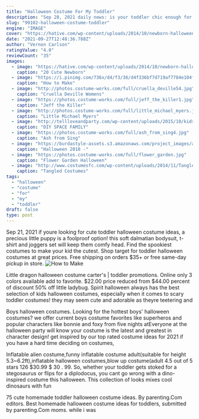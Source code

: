 ```yaml
---
title: "Halloween Costume For My Toddler"
description: "Sep 28, 2021 daily news: is your toddler chic enough for the row, tom bradys new brand, kim kardashians met gala outfit could be your next halloween costume, and more! by freya drohan"
slug: "99102-halloween-costume-toddler"
engine: "IMAGE"
cover: "https://hative.com/wp-content/uploads/2014/10/newborn-halloween-costumes/6-newborn-halloween-costume-ideas.jpg"
date: "2021-09-27T12:48:36.788Z"
author: "Vernon Carlson"
ratingValue: "4.0"
reviewCount: "35"
images:
  - image: "https://hative.com/wp-content/uploads/2014/10/newborn-halloween-costumes/6-newborn-halloween-costume-ideas.jpg"
    caption: "20 Cute Newborn"
  - image: "https://i.pinimg.com/736x/d4/f3/36/d4f336bf7d719af7784e104f2a52327b--easter-costumes-halloween-costumes.jpg"
    caption: "How to Make"
  - image: "http://photos.costume-works.com/full/cruella_deville54.jpg"
    caption: "Cruella Deville Womens"
  - image: "https://photos.costume-works.com/full/jeff_the_killer1.jpg"
    caption: "Jeff the Killer"
  - image: "http://photos.costume-works.com/full/little_michael_myers.jpg"
    caption: "Little Michael Myers"
  - image: "http://tellloveandparty.com/wp-content/uploads/2015/10/kids-space-costume-ideas-Tell-Love-and-party.jpg"
    caption: "DIY SPACE FAMILY"
  - image: "https://photos.costume-works.com/full/ash_from_sing4.jpg"
    caption: "Ash from Sing"
  - image: "https://burdastyle-assets.s3.amazonaws.com/project_images/assets/000/150/726/finn_lego_darth_original.jpg?1288575493"
    caption: "Halloween 2010 -"
  - image: "https://photos.costume-works.com/full/flower_garden.jpg"
    caption: "Flower Garden Halloween"
  - image: "http://www.costumesfc.com/wp-content/uploads/2014/11/Tangled-Rapunzel-Costume.jpg"
    caption: "Tangled Costumes"
tags:
  - "halloween"
  - "costume"
  - "for"
  - "my"
  - "toddler"
draft: false
type: post
---
```


Sep 21, 2021 if youre looking for cute toddler halloween costume ideas, a precious little puppy is a foolproof option! this soft dalmatian bodysuit, t-shirt and joggers set will keep them comfy head. Find the spookiest costumes to make your kid the cutest. Shop target for toddler halloween costumes at great prices. Free shipping on orders $35+ or free same-day pickup in store.
![How to Make](https://i.pinimg.com/736x/d4/f3/36/d4f336bf7d719af7784e104f2a52327b--easter-costumes-halloween-costumes.jpg "How to Make")

Little dragon halloween costume carter&#39;s | toddler promotions. Online only 3 colors available add to favorite. $22.00 price reduced from $44.00 percent of discount 50% off little ladybug. Spirit halloween always has the best selection of kids halloween costumes, especially when it comes to scary toddler costumes! they may seem cute and adorable as theyre teetering and
<!--inArticleAds-->

<!--galleryOne-->

Boys halloween costumes. Looking for the hottest boys' halloween costumes? we offer current boys costume favorites like superheros and popular characters like bonnie and foxy from five nights atEveryone at the halloween party will know your costume is the latest and greatest in character design! get inspired by our top rated costume ideas for 2021 if you have a hard time deciding on costumes,
<!--inArticleAds-->

<!--galleryTwo-->

Inflatable alien costume,funny inflatable costume adult(suitable for height 5.3~6.2ft),inflatable halloween costumes,blow up costume(adult 4.5 out of 5 stars 126 $30.99 $ 30 . 99. So, whether your toddler gets stoked for a stegosaurus or flips for a diplodocus, you cant go wrong with a dino-inspired costume this halloween. This collection of looks mixes cool dinosaurs with fun
<!--galleryThree-->

75 cute homemade toddler halloween costume ideas. By parenting.Com editors. Best homemade halloween costume ideas for toddlers, submitted by parenting.Com moms. while i was
